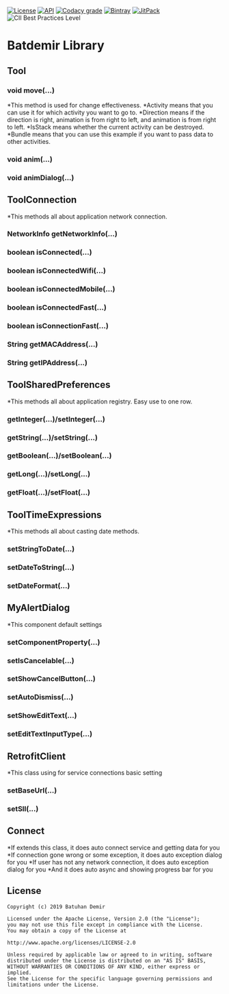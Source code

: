 [![License](https://img.shields.io/badge/License-Apache%202.0-blue.svg)](https://opensource.org/licenses/Apache-2.0)
[![API](https://img.shields.io/badge/API-23%2B-red.svg?style=flat)](https://android-arsenal.com/api?level=23)
[![Codacy grade](https://img.shields.io/codacy/grade/764fdb1f562044499de6efb70ee53664)](https://app.codacy.com/manual/batdemir/android.batdemir.library/dashboard)
[![Bintray](https://img.shields.io/bintray/v/batdemirorg/batdemirlibrary/mylibrary?label=bintray)](https://bintray.com/beta/#/batdemirorg/batdemirlibrary?tab=packages)
[![JitPack](https://img.shields.io/jitpack/v/github/batdemirorg/android.batdemir.library?color=%23)](https://jitpack.io/#batdemirorg/android.batdemir.library)
![CII Best Practices Level](https://img.shields.io/cii/level/3493)
# Batdemir Library

## Tool
### void move(...)
*This method is used for change effectiveness.
*Activity means that you can use it for which activity you want to go to.
*Direction means if the direction is right, animation is from right to left, and animation is from right to left.
*IsStack means whether the current activity can be destroyed.
*Bundle means that you can use this example if you want to pass data to other activities.
### void anim(...)
### void animDialog(...)

## ToolConnection
*This methods all about application network connection.
### NetworkInfo getNetworkInfo(...)
### boolean isConnected(...)
### boolean isConnectedWifi(...)
### boolean isConnectedMobile(...)
### boolean isConnectedFast(...)
### boolean isConnectionFast(...)
### String getMACAddress(...)
### String getIPAddress(...)

## ToolSharedPreferences
*This methods all about application registry. Easy use to one row.
### getInteger(...)/setInteger(...)
### getString(...)/setString(...)
### getBoolean(...)/setBoolean(...)
### getLong(...)/setLong(...)
### getFloat(...)/setFloat(...)

## ToolTimeExpressions
*This methods all about casting date methods.
### setStringToDate(...)
### setDateToString(...)
### setDateFormat(...)

## MyAlertDialog
*This component default settings
### setComponentProperty(...)
### setIsCancelable(...)
### setShowCancelButton(...)
### setAutoDismiss(...)
### setShowEditText(...)
### setEditTextInputType(...)

## RetrofitClient
*This class using for service connections basic setting
### setBaseUrl(...)
### setSll(...)

## Connect
*If extends this class, it does auto connect service and getting data for you
*If connection gone wrong or some exception, it does auto exception dialog for you
*If user has not any network connection, it does auto exception dialog for you
*And it does auto async and showing progress bar for you

## License
    Copyright (c) 2019 Batuhan Demir

    Licensed under the Apache License, Version 2.0 (the "License");
    you may not use this file except in compliance with the License.
    You may obtain a copy of the License at

    http://www.apache.org/licenses/LICENSE-2.0

    Unless required by applicable law or agreed to in writing, software
    distributed under the License is distributed on an "AS IS" BASIS,
    WITHOUT WARRANTIES OR CONDITIONS OF ANY KIND, either express or implied.
    See the License for the specific language governing permissions and
    limitations under the License.
